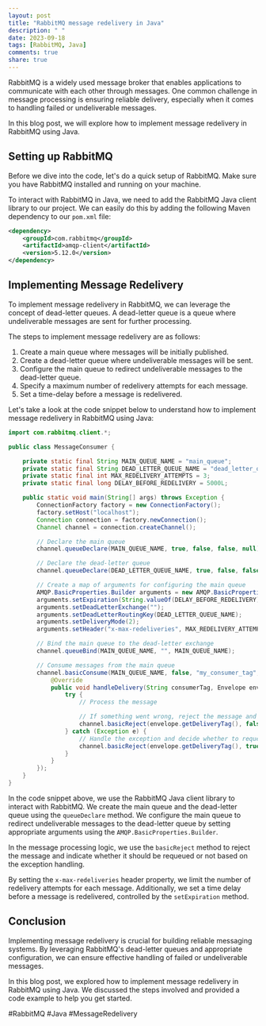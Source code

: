 ```yaml
---
layout: post
title: "RabbitMQ message redelivery in Java"
description: " "
date: 2023-09-18
tags: [RabbitMQ, Java]
comments: true
share: true
---
```


RabbitMQ is a widely used message broker that enables applications to communicate with each other through messages. One common challenge in message processing is ensuring reliable delivery, especially when it comes to handling failed or undeliverable messages.

In this blog post, we will explore how to implement message redelivery in RabbitMQ using Java.

## Setting up RabbitMQ

Before we dive into the code, let's do a quick setup of RabbitMQ. Make sure you have RabbitMQ installed and running on your machine.

To interact with RabbitMQ in Java, we need to add the RabbitMQ Java client library to our project. We can easily do this by adding the following Maven dependency to our `pom.xml` file:

```xml
<dependency>
    <groupId>com.rabbitmq</groupId>
    <artifactId>amqp-client</artifactId>
    <version>5.12.0</version>
</dependency>
```

## Implementing Message Redelivery

To implement message redelivery in RabbitMQ, we can leverage the concept of dead-letter queues. A dead-letter queue is a queue where undeliverable messages are sent for further processing.

The steps to implement message redelivery are as follows:

1. Create a main queue where messages will be initially published.
2. Create a dead-letter queue where undeliverable messages will be sent.
3. Configure the main queue to redirect undeliverable messages to the dead-letter queue.
4. Specify a maximum number of redelivery attempts for each message.
5. Set a time-delay before a message is redelivered.

Let's take a look at the code snippet below to understand how to implement message redelivery in RabbitMQ using Java:

```java
import com.rabbitmq.client.*;

public class MessageConsumer {

    private static final String MAIN_QUEUE_NAME = "main_queue";
    private static final String DEAD_LETTER_QUEUE_NAME = "dead_letter_queue";
    private static final int MAX_REDELIVERY_ATTEMPTS = 3;
    private static final long DELAY_BEFORE_REDELIVERY = 5000L;

    public static void main(String[] args) throws Exception {
        ConnectionFactory factory = new ConnectionFactory();
        factory.setHost("localhost");
        Connection connection = factory.newConnection();
        Channel channel = connection.createChannel();

        // Declare the main queue
        channel.queueDeclare(MAIN_QUEUE_NAME, true, false, false, null);

        // Declare the dead-letter queue
        channel.queueDeclare(DEAD_LETTER_QUEUE_NAME, true, false, false, null);

        // Create a map of arguments for configuring the main queue
        AMQP.BasicProperties.Builder arguments = new AMQP.BasicProperties.Builder();
        arguments.setExpiration(String.valueOf(DELAY_BEFORE_REDELIVERY));
        arguments.setDeadLetterExchange("");
        arguments.setDeadLetterRoutingKey(DEAD_LETTER_QUEUE_NAME);
        arguments.setDeliveryMode(2);
        arguments.setHeader("x-max-redeliveries", MAX_REDELIVERY_ATTEMPTS);

        // Bind the main queue to the dead-letter exchange
        channel.queueBind(MAIN_QUEUE_NAME, "", MAIN_QUEUE_NAME);

        // Consume messages from the main queue
        channel.basicConsume(MAIN_QUEUE_NAME, false, "my_consumer_tag", new DefaultConsumer(channel) {
            @Override
            public void handleDelivery(String consumerTag, Envelope envelope, AMQP.BasicProperties properties, byte[] body) throws IOException {
                try {
                    // Process the message

                    // If something went wrong, reject the message and let it be redelivered
                    channel.basicReject(envelope.getDeliveryTag(), false);
                } catch (Exception e) {
                    // Handle the exception and decide whether to requeue the message or not
                    channel.basicReject(envelope.getDeliveryTag(), true);
                }
            }
        });
    }
}
```

In the code snippet above, we use the RabbitMQ Java client library to interact with RabbitMQ. We create the main queue and the dead-letter queue using the `queueDeclare` method. We configure the main queue to redirect undeliverable messages to the dead-letter queue by setting appropriate arguments using the `AMQP.BasicProperties.Builder`.

In the message processing logic, we use the `basicReject` method to reject the message and indicate whether it should be requeued or not based on the exception handling.

By setting the `x-max-redeliveries` header property, we limit the number of redelivery attempts for each message. Additionally, we set a time delay before a message is redelivered, controlled by the `setExpiration` method.

## Conclusion

Implementing message redelivery is crucial for building reliable messaging systems. By leveraging RabbitMQ's dead-letter queues and appropriate configuration, we can ensure effective handling of failed or undeliverable messages.

In this blog post, we explored how to implement message redelivery in RabbitMQ using Java. We discussed the steps involved and provided a code example to help you get started.

#RabbitMQ #Java #MessageRedelivery